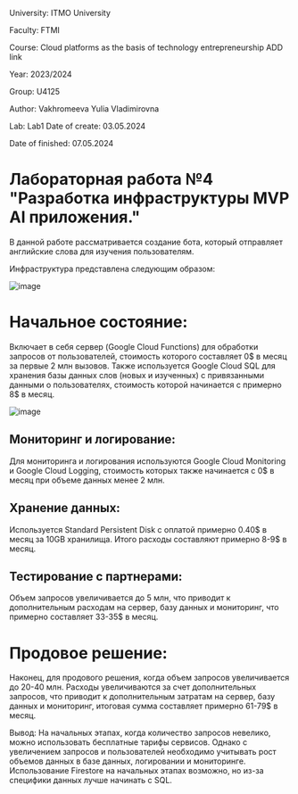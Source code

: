 University: ITMO University 

Faculty: FTMI

Course: Cloud platforms as the basis of technology entrepreneurship ADD link 

Year: 2023/2024 

Group: U4125 

Author: Vakhromeeva Yulia Vladimirovna

Lab: Lab1 Date of create: 03.05.2024 

Date of finished: 07.05.2024

# Лабораторная работа №4 "Разработка инфраструктуры MVP AI приложения."
В данной работе рассматривается создание бота, который отправляет английские слова для изучения пользователям.

Инфраструктура представлена следующим образом:

![image](https://github.com/Yuliagkk/2023_2024-cloud-platforms-as-the-basis-of-technology-entrepreneurship-u4125-vakhromeeva_u_v/assets/166257005/d33daefe-dfcb-4780-9f43-3d4892e5a330)


# Начальное состояние: 
Включает в себя сервер (Google Cloud Functions) для обработки запросов от пользователей, стоимость которого составляет 0$ в месяц за первые 2 млн вызовов. Также используется Google Cloud SQL для хранения базы данных слов (новых и изученных) с привязанными данными о пользователях, стоимость которой начинается с примерно 8$ в месяц.

![image](https://github.com/Yuliagkk/2023_2024-cloud-platforms-as-the-basis-of-technology-entrepreneurship-u4125-vakhromeeva_u_v/assets/166257005/6028e15d-27ad-4912-9921-a269e627418f)

## Мониторинг и логирование: 

Для мониторинга и логирования используются Google Cloud Monitoring и Google Cloud Logging, стоимость которых также начинается с 0$ в месяц при объеме данных менее 2 млн.

## Хранение данных:
Используется Standard Persistent Disk с оплатой примерно 0.40$ в месяц за 10GB хранилища.
Итого расходы составляют примерно 8-9$ в месяц.


## Тестирование с партнерами: 

Объем запросов увеличивается до 5 млн, что приводит к дополнительным расходам на сервер, базу данных и мониторинг, что примерно составляет 33-35$ в месяц.

# Продовое решение: 
Наконец, для продового решения, когда объем запросов увеличивается до 20-40 млн.
Расходы увеличиваются за счет дополнительных запросов, что приводит к дополнительным затратам на сервер, базу данных и мониторинг, итоговая сумма составляет примерно 61-79$ в месяц.

Вывод: На начальных этапах, когда количество запросов невелико, можно использовать бесплатные тарифы сервисов. Однако с увеличением запросов и пользователей необходимо учитывать рост объемов данных в базе данных, логировании и мониторинге. Использование Firestore на начальных этапах возможно, но из-за специфики данных лучше начинать с SQL.

